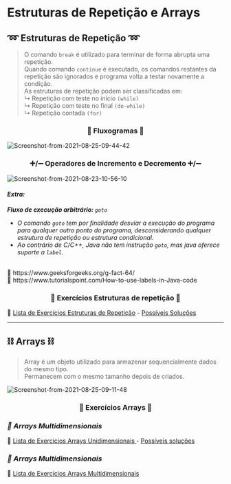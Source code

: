 <h1>
Estruturas de Repetição e Arrays
</h1>

<h2> ➿ Estruturas de Repetição ➿</h2>

> O comando `break` é utilizado para terminar de forma abrupta uma repetição.<br>
> Quando comando `continue` é executado, os comandos restantes da repetição são ignorados e programa volta a testar novamente a condição.<br>
> As estruturas de repetição podem ser classificadas em: <br>
>  ↳ Repetição com teste no início `(while)` <br>
>  ↳ Repetição com teste no final `(do-while)`<br>
>  ↳ Repetição contada `(for)`<br>

<h3 align="center">🧮 Fluxogramas 🧮</h3>	
<img src="https://i.ibb.co/gjXpxbt/Screenshot-from-2021-08-25-09-44-42.png" alt="Screenshot-from-2021-08-25-09-44-42" border="0">

<h3 align="center"> ➕/➖ Operadores de Incremento e Decremento ➕/➖</h3>
<img src="https://i.ibb.co/GTb9JNb/Screenshot-from-2021-08-23-10-56-10.png" alt="Screenshot-from-2021-08-23-10-56-10" border="0">

<h4><em>Extra:</em></h4>

<strong><em>Fluxo de execução arbitrário: </strong>`goto`
- O comando `goto` tem por finalidade desviar a execução do programa para qualquer outro ponto do programa, desconsiderando qualquer estrutura de repetição ou estrutura condicional.<br>
- Ao contrário de C/C++, Java não tem instrução `goto`, mas java oferece suporte a `label`</em>.<br>
<br>
🔗 https://www.geeksforgeeks.org/g-fact-64/<br>
🔗 https://www.tutorialspoint.com/How-to-use-labels-in-Java-code<br>

<h3 align="center"> 💭 Exercícios Estruturas de repetição 💭</h3>

🔗 <a href="https://wiki.python.org.br/EstruturaDeRepeticao"> Lista de Exercícios Estruturas de Repetição</a> - <a href="https://github.com/cami-la/listaDeExerciciosPythonBrasil/tree/master/estruturaDeRepeticao"> Possíveis Soluções</a> 

------------

<h2>⛓️ Arrays ⛓️</h2>

> Array é um objeto utilizado para armazenar sequencialmente dados do mesmo tipo.<br>
> Permanecem com o mesmo tamanho depois de criados.<br>

<img src="https://i.ibb.co/GVQVC4k/Screenshot-from-2021-08-25-09-11-48.png" alt="Screenshot-from-2021-08-25-09-11-48" border="0">

<h3 align="center"> 💭 Exercícios Arrays 💭</h3>

<h3><em>📝 Arrays Multidimensionais</em></h3>

🔗 <a href= "https://wiki.python.org.br/ExerciciosListas"> Lista de Exercícios Arrays Unidimensionais </a> - <a href="https://github.com/cami-la/listaDeExerciciosPythonBrasil/tree/master/exerciciosListas">Possíveis soluções</a><br>

<h3><em>📝 Arrays Multidimensionais</em></h3>

🔗 <a href= "https://www.slideshare.net/loianeg/curso-java-basico-exercicios-aula-20?from_action=save"> Lista de Exercícios Arrays Multidimensionais </a><br>

